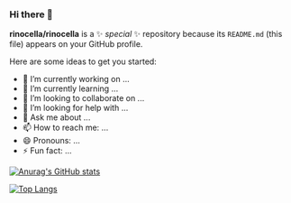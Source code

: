 ### Hi there 👋
**rinocella/rinocella** is a ✨ _special_ ✨ repository because its `README.md` (this file) appears on your GitHub profile.

Here are some ideas to get you started:

- 🔭 I’m currently working on ...
- 🌱 I’m currently learning ...
- 👯 I’m looking to collaborate on ...
- 🤔 I’m looking for help with ...
- 💬 Ask me about ...
- 📫 How to reach me: ...
- 😄 Pronouns: ...
- ⚡ Fun fact: ...

[![Anurag's GitHub stats](https://github-readme-stats.vercel.app/api?username=rinocella)](https://github.com/rinocella/github-readme-stats)

[![Top Langs](https://github-readme-stats.vercel.app/api/top-langs/?username=rinocella&layout=donut)](https://github.com/anuraghazra/github-readme-stats)

